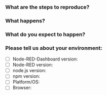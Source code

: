 <!--
## Before you hit that Submit button....

This issue tracker is for problems with the Node-RED-Dashboard only.

If your issue is:
  - a general 'how-to' type question,
  - a feature request or suggestion for a change

please use the Dashboard category in the [Node-RED Forum](https://discourse.nodered.org) or [slack team](https://nodered.org/slack).

You could also consider asking a question on [Stack Overflow](https://stackoverflow.com/questions/tagged/node-red) and tag it `node-red`.

That way the whole Node-RED user community can help, rather than rely on the core development team.

## So you have a real issue to raise...

To help us understand the issue, please fill-in as much of the following information as you can:
-->

### What are the steps to reproduce?

### What happens?

### What do you expect to happen?

### Please tell us about your environment:

- [ ] Node-RED-Dashboard version:
- [ ] Node-RED version:
- [ ] node.js version:
- [ ] npm version:
- [ ] Platform/OS:
- [ ] Browser:
